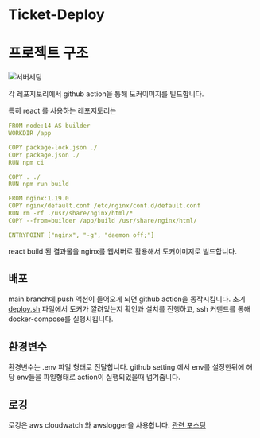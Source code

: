 # Ticket-Deploy

# 프로젝트 구조

![서버세팅](https://user-images.githubusercontent.com/13329304/155071160-396f3344-1627-4df7-980e-5624b3804468.jpg)

각 레포지토리에서 github action을 통해 도커이미지를 빌드합니다.

특히 react 를 사용하는 레포지토리는

```yaml
FROM node:14 AS builder
WORKDIR /app

COPY package-lock.json ./
COPY package.json ./
RUN npm ci

COPY . ./
RUN npm run build

FROM nginx:1.19.0
COPY nginx/default.conf /etc/nginx/conf.d/default.conf
RUN rm -rf ./usr/share/nginx/html/*
COPY --from=builder /app/build /usr/share/nginx/html/

ENTRYPOINT ["nginx", "-g", "daemon off;"]
```

react build 된 결과물을 nginx를 웹서버로 활용해서 도커이미지로 빌드합니다.

## 배포
main branch에 push 액션이 들어오게 되면 github action을 동작시킵니다.
초기 [deploy.sh](https://github.com/Gosrock/Ticket-Deploy/blob/main/deploy.sh) 파일에서 도커가 깔려있는지 확인과 설치를 진행하고, ssh 커맨드를 통해 docker-compose를 실행시킵니다.

## 환경변수
환경변수는 .env 파일 형태로 전달합니다.
github setting 에서 env를 설정한뒤에 해당 env들을 파일형태로 action이 실행되었을때 넘겨줍니다.

## 로깅
로깅은 aws cloudwatch 와 awslogger을 사용합니다.
[관련 포스팅](https://devnm.tistory.com/8)
